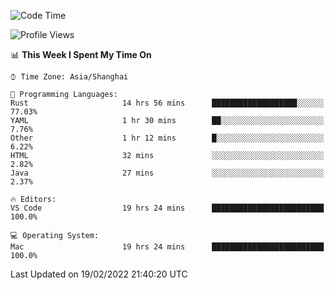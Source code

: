 <!--START_SECTION:waka-->
![Code Time](http://img.shields.io/badge/Code%20Time-1%2C007%20hrs%2055%20mins-blue)

![Profile Views](http://img.shields.io/badge/Profile%20Views-31-blue)

📊 **This Week I Spent My Time On** 

```text
⌚︎ Time Zone: Asia/Shanghai

💬 Programming Languages: 
Rust                     14 hrs 56 mins      ███████████████████░░░░░░   77.03% 
YAML                     1 hr 30 mins        ██░░░░░░░░░░░░░░░░░░░░░░░   7.76% 
Other                    1 hr 12 mins        █░░░░░░░░░░░░░░░░░░░░░░░░   6.22% 
HTML                     32 mins             ░░░░░░░░░░░░░░░░░░░░░░░░░   2.82% 
Java                     27 mins             ░░░░░░░░░░░░░░░░░░░░░░░░░   2.37%

🔥 Editors: 
VS Code                  19 hrs 24 mins      █████████████████████████   100.0%

💻 Operating System: 
Mac                      19 hrs 24 mins      █████████████████████████   100.0%

```


 Last Updated on 19/02/2022 21:40:20 UTC
<!--END_SECTION:waka-->

